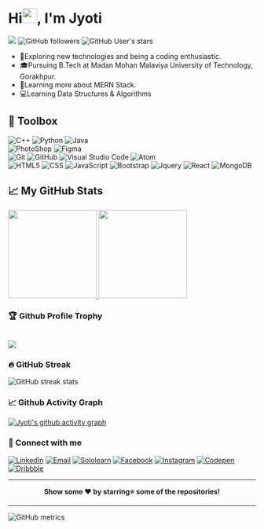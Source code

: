 <strong><h1>Hi<img src="https://raw.githubusercontent.com/MartinHeinz/MartinHeinz/master/wave.gif" width="30px">, I'm Jyoti</h1></strong>

![](https://komarev.com/ghpvc/?username=JyotiKumari2&color=red)
![GitHub followers](https://img.shields.io/github/followers/JyotiKumari2?style=social)
![GitHub User's stars](https://img.shields.io/github/stars/JyotiKumari2?style=social) 
 
- 🤔Exploring new technologies and being a coding enthusiastic. 
- 🎓Pursuing B.Tech at Madan Mohan Malaviya University of Technology, Gorakhpur.
- 🌱Learning more about MERN Stack. 
- 💻Learning Data Structures & Algorithms
 
## 🧰 Toolbox
  ![C++](https://img.shields.io/badge/-C++-333333?style=flat&logo=C%2B%2B&logoColor=00599C)
  ![Python](https://img.shields.io/badge/-Python-333333?style=flat&logo=python)
  ![Java](https://img.shields.io/badge/-Java-333333?style=flat&logo=Java&logoColor=007396)
  <br>
  ![PhotoShop](https://img.shields.io/badge/-Adobe%20Photoshop-333333?style=flat&logo=adobe-photoshop) 
  ![Figma](https://img.shields.io/badge/-Figma-333333?style=flat&logo=figma)
  <br>
  ![Git](https://img.shields.io/badge/-Git-333333?style=flat&logo=git)
  ![GitHub](https://img.shields.io/badge/-GitHub-333333?style=flat&logo=github)
  ![Visual Studio Code](https://img.shields.io/badge/-Visual%20Studio%20Code-333333?style=flat&logo=visual-studio-code&logoColor=007ACC)
  ![Atom](https://img.shields.io/badge/-Atom-333333?style=flat&logo=atom)
  <br>
  ![HTML5](https://img.shields.io/badge/-HTML5-333333?style=flat&logo=HTML5)
  ![CSS](https://img.shields.io/badge/-CSS-333333?style=flat&logo=CSS3&logoColor=1572B6)
  ![JavaScript](https://img.shields.io/badge/-JavaScript-333333?style=flat&logo=javascript)
  ![Bootstrap](https://img.shields.io/badge/-Bootstrap-333333?style=flat&logo=bootstrap&logoColor=563D7C)
  ![Jquery](https://img.shields.io/badge/-Jquery-333333?style=flat&logo=jquery)
  ![React](https://img.shields.io/badge/-React-333333?style=flat&logo=react)
  ![MongoDB](https://img.shields.io/badge/-MongoDB-333333?style=flat&logo=mongodb)
<!--   ![Flask](https://img.shields.io/badge/-Flask-333333?style=flat&logo=flask)
  ![Django](https://img.shields.io/badge/-Django-333333?style=flat&logo=django) -->
  
  

## &#x1f4c8; My GitHub Stats
<a href="https://github.com/JyotiKumari2">
  <img height="180em" src="https://github-readme-stats.vercel.app/api?username=JyotiKumari2&theme=dark&show_icons=true" />
  <img height="180em" src="https://github-readme-stats.vercel.app/api/top-langs/?username=JyotiKumari2&theme=dark&layout=compact" />
</a>


### 🏆 Github Profile Trophy
  <br>
  <img src="https://github-profile-trophy.vercel.app/?username=JyotiKumari2&theme=monokai&row=1&no-frame=true&no-bg=true/">
  
### 🔥 GitHub Streak
 
![GitHub streak stats](https://github-readme-streak-stats.herokuapp.com/?user=JyotiKumari2&theme=highcontrast)

### 📈 Github Activity Graph
[![Jyoti's github activity graph](https://activity-graph.herokuapp.com/graph?username=JyotiKumari2&theme=react-dark)](https://github.com/jyotikumari2/github-readme-activity-graph)

  
<!-- ### 👩‍💻 Online Coding Profile
   <a href="https://codeforces.com/profile/jyotikm1801"><img alt="Codeforces" src="https://img.shields.io/badge/Codeforces-black?style=flat-square&logo=codeforces"></a>
   <a href="https://www.codechef.com/users/jyotikm1801"><img alt="CodeChef" src="https://img.shields.io/badge/CodeChef-black?style=flat-square&logo=codechef"></a>
   <a href="https://leetcode.com/jyotikm1801/"><img alt="LeetCode" src="https://img.shields.io/badge/LeetCode-black?style=flat-square&logo=leetcode"></a>
   <a href="https://www.hackerearth.com/@jyoti1047"><img alt="HackerEarth" src="https://img.shields.io/badge/HackerEarth-black?style=flat-square&logo=hackerearth"></a>
   <a href="https://www.hackerrank.com/outofamo"><img alt="HackerRank" src="https://img.shields.io/badge/HackerRank-black?style=flat-square&logo=hackerrank"></a>
   <a href="https://auth.geeksforgeeks.org/user/jyotikm1801/profile"><img alt="Geeksforgeeks" src="https://img.shields.io/badge/GeeksforGeeks-black?style=flat-square&logo=geeksforgeeks"></a> -->
   
### 🤝 Connect with me
<a href="https://www.linkedin.com/in/jyoti-kumari-34a4a01ab/"><img alt="LinkedIn" src="https://img.shields.io/badge/LinkedIn-black?style=flat-square&logo=linkedin"></a>
<a href="mailto:jyotikm1881@gmail.com"><img alt="Email" src="https://img.shields.io/badge/Email-black?style=flat-square&logo=gmail"></a> 
<a href="https://www.sololearn.com/profile/14680412"><img alt="Sololearn" src="https://img.shields.io/badge/SoloLearn-black?style=flat-square&logo=sololearn"></a>
<a href="https://www.facebook.com/jyotikumari1801/"><img alt="Facebook" src="https://img.shields.io/badge/Facebook-black?style=flat-square&logo=facebook"></a>
<a href="https://www.instagram.com/jyotikm1801/"><img alt="Instagram" src="https://img.shields.io/badge/Instagram-black?style=flat-square&logo=instagram"></a>
<a href="https://codepen.io/jyotikm1801"><img alt="Codepen" src="https://img.shields.io/badge/Codepen-black?style=flat-square&logo=codepen"></a>
<a href="https://dribbble.com/jyotikm1801"><img alt="Dribbble" src="https://img.shields.io/badge/Dribbble-black?style=flat-square&logo=dribbble"></a>

--------
   
  <div align="center"><strong>Show some ❤️️ by starring⭐ some of the repositories!</strong></div>
  
--------

![GitHub metrics](https://metrics.lecoq.io/JyotiKumari2)
 

 
